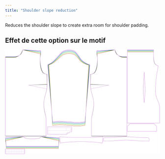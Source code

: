 ```yaml
---
title: "Shoulder slope reduction"
---
```


Reduces the shoulder slope to create extra room for shoulder padding.

## Effet de cette option sur le motif

![This image shows the effect of this option by superimposing several variants that have a different value for this option](simone_shoulderslopereduction_sample.svg "Effect of this option on the pattern")

